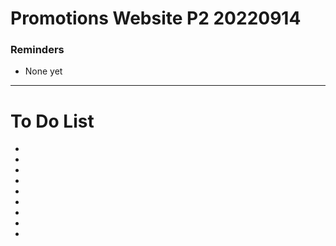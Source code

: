 # Promotions Website P2 20220914

### Reminders
- None yet

---

# To Do List
- 
- 
- 
- 
- 
- 
- 
- 
- 